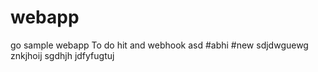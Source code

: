 # webapp
go sample webapp
To do hit and 
webhook
asd
#abhi
#new
sdjdwguewg
znkjhoij
sgdhjh
jdfyfugtuj
